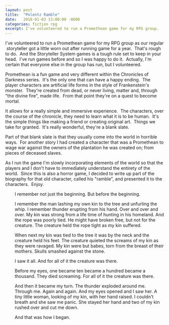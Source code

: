 ```yaml
---
layout: post
title:  "Polentz Ramble"
date:   2018-01-03 13:00:00 -0600
categories: fiction rpg
excerpt: I've volunteered to run a Promethean game for my RPG group.
---
```

I've volunteered to run a Promethean game for my RPG group as our regular  storyteller got a little worn out after running game for a year.  That's rough to do.  And the Storyteller System games is a tough rule set to keep in your head.  I've run games before and so I was happy to do it.  Actually, I'm certain that everyone else in the group has run, but I volunteered.

Promethean is a fun game and very different within the Chronicles of Darkness series.  It's the only one that can have a happy ending.  The player characters are artificial life forms in the style of Frankenstein's monster.  They're created from dead, or never living, matter and, through "the divine fire", made life.  From that point they're on a quest to become mortal.

It allows for a really simple and immersive experience.  The characters, over the course of the chronicle, they need to learn what it is to be human.  It's the simple things like making a friend or creating original art.  Things we take for granted.  It's really wonderful, they're a blank slate.

Part of that blank slate is that they usually come into the world in horrible ways.  For another story I had created a character that was a Promethean to wage war against the owners of the plantation he was created on; from pieces of deceased slaves.

As I run the game I'm slowly incorporating elements of the world so that the players and I don't have to immediately understand the entirety of the world.  Since this is also a horror game, I decided to write up part of the biography for that old character, called his "ramble", and presented it to the characters.  Enjoy.
<p style="padding-left: 30px;">I remember not just the beginning. But before the beginning.</p>
<p style="padding-left: 30px;">I remember the man lashing my own kin to the tree and unfurling the whip. I remember thunder erupting from his hand. Over and over and over. My kin was strong from a life time of hunting in his homeland. And the rope was poorly tied. He might have broken free, but not for the creature. The creature held the rope tight as my kin suffered.</p>
<p style="padding-left: 30px;">When next my kin was tied to the tree it was by the neck and the creature held his feet. The creature quieted the screams of my kin as they were ravaged. My kin were but babes, torn from the breast of their mothers. Skulls smashed against the stone.</p>
<p style="padding-left: 30px;">I saw it all. And for all of it the creature was there.</p>
<p style="padding-left: 30px;">Before my eyes, one became ten became a hundred became a thousand. They died screaming. For all of it the creature was there.</p>
<p style="padding-left: 30px;">And then it became my turn. The thunder exploded around me. Through me. Again and again. And my eyes opened and I saw her. A tiny little woman, looking of my kin, with her hand raised. I couldn't breath and she saw me panic. She stayed her hand and two of my kin rushed over and cut me down.</p>
<p style="padding-left: 30px;">And that was how I began.</p>